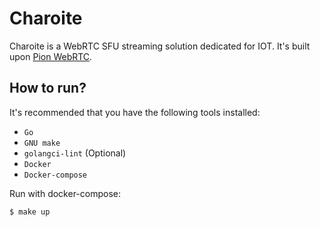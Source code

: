 # Charoite

Charoite is a WebRTC SFU streaming solution dedicated for IOT. It's built upon [Pion WebRTC](https://github.com/pion/webrtc).

## How to run?

It's recommended that you have the following tools installed:

- `Go`
- `GNU make`
- `golangci-lint` (Optional)
- `Docker`
- `Docker-compose`

Run with docker-compose:

```bash
$ make up
```
